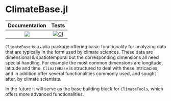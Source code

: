 # ClimateBase.jl
| **Documentation**   |  **Tests**     |
|:--------:|:---------------:|
|[![](https://img.shields.io/badge/docs-online-blue.svg)](https://JuliaClimate.github.io/ClimateBase.jl/dev)| [![CI](https://github.com/JuliaClimate/ClimateBase.jl/workflows/CI/badge.svg)](https://github.com/JuliaClimate/ClimateBase.jl/actions)

`ClimateBase` is a Julia package offering basic functionality for analyzing data that are typically in the form used by climate sciences.
These data are dimensional & spatiotemporal but the corresponding dimensions all need special handling.
For example the most common dimensions are longitude, latitude and time.
`ClimateBase` is structured to deal with these intricacies, and in addition offer several functionalities commonly used, and sought after, by climate scientists.

In the future it will serve as the base building block for `ClimateTools`, which offers more advanced functionalities.
